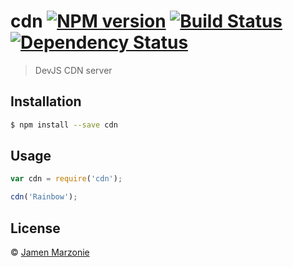 # cdn [![NPM version][npm-image]][npm-url] [![Build Status][travis-image]][travis-url] [![Dependency Status][daviddm-image]][daviddm-url]
> DevJS CDN server

## Installation

```sh
$ npm install --save cdn
```

## Usage

```js
var cdn = require('cdn');

cdn('Rainbow');
```
## License

 © [Jamen Marzonie](http://jamenmarz.com/)


[npm-image]: https://badge.fury.io/js/cdn.svg
[npm-url]: https://npmjs.org/package/cdn
[travis-image]: https://travis-ci.org/devjs/cdn.svg?branch=master
[travis-url]: https://travis-ci.org/devjs/cdn
[daviddm-image]: https://david-dm.org/devjs/cdn.svg?theme=shields.io
[daviddm-url]: https://david-dm.org/devjs/cdn
